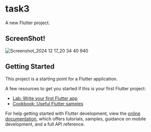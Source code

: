 # task3

A new Flutter project.

## ScreenShot!
![Screenshot_2024 12 17_20 34 40 940](https://github.com/user-attachments/assets/c4ce6dbc-d56b-42e0-95c3-648135eb6735)


## Getting Started

This project is a starting point for a Flutter application.

A few resources to get you started if this is your first Flutter project:

- [Lab: Write your first Flutter app](https://docs.flutter.dev/get-started/codelab)
- [Cookbook: Useful Flutter samples](https://docs.flutter.dev/cookbook)

For help getting started with Flutter development, view the
[online documentation](https://docs.flutter.dev/), which offers tutorials,
samples, guidance on mobile development, and a full API reference.
